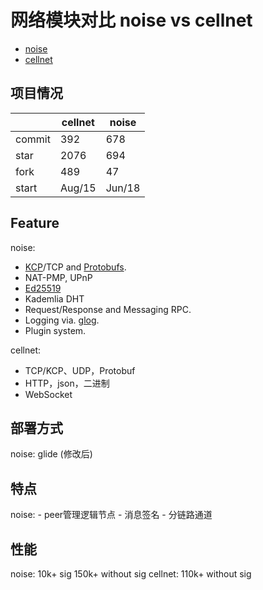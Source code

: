# 网络模块对比 noise vs cellnet

 - [noise](https://github.com/perlin-network/noise)
 - [cellnet](https://github.com/davyxu/cellnet)

## 项目情况

|  | cellnet |noise|
|--|--|--|
|commit| 392 | 678 |
|star| 2076 | 694 |
|fork| 489 | 47 |
|start| Aug/15 | Jun/18  |

## Feature
noise: 
- [KCP](https://github.com/xtaci/kcp-go)/TCP and [Protobufs](https://developers.google.com/protocol-buffers/).
- NAT-PMP, UPnP
- [Ed25519](https://tweetnacl.cr.yp.to/)
- Kademlia DHT
-   Request/Response and Messaging RPC.
-   Logging via.  [glog](https://github.com/golang/glog).
-   Plugin system.

cellnet:
-  TCP/KCP、UDP，Protobuf
-  HTTP，json，二进制
-  WebSocket


## 部署方式
noise:  glide (修改后)

## 特点
noise: 
	- peer管理逻辑节点
	- 消息签名
	- 分链路通道

## 性能
noise: 10k+ sig  150k+ without sig
cellnet: 110k+ without sig


<!--stackedit_data:
eyJoaXN0b3J5IjpbLTE1MzUwMTc2NTNdfQ==
-->
